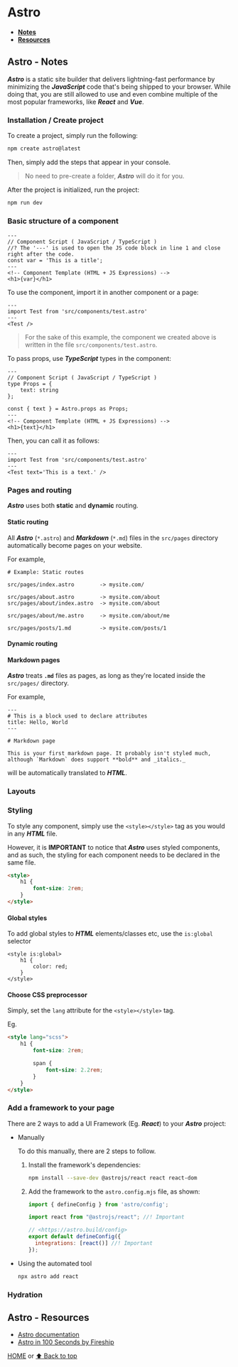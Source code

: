 # Astro

- [**Notes**](#astro---notes)
- [**Resources**](#astro---resources)

## Astro - Notes

***Astro*** is a static site builder that delivers lightning-fast performance by minimizing the ***JavaScript*** code that's being shipped to your browser. While doing that, you are still allowed to use and even combine multiple of the most popular frameworks, like ***React*** and ***Vue***.

### Installation / Create project

To create a project, simply run the following:

```sh
npm create astro@latest
```

Then, simply add the steps that appear in your console.

> No need to pre-create a folder, ***Astro*** will do it for you.

After the project is initialized, run the project:

```sh
npm run dev
```

### Basic structure of a component

```astro
---
// Component Script ( JavaScript / TypeScript )
//? The '---' is used to open the JS code block in line 1 and close right after the code.
const var = 'This is a title';
---
<!-- Component Template (HTML + JS Expressions) -->
<h1>{var}</h1>
```

To use the component, import it in another component or a page:

```astro
---
import Test from 'src/components/test.astro'
---
<Test />
```

> For the sake of this example, the component we created above is written in the file `src/components/test.astro`.

To pass props, use ***TypeScript*** types in the component:

```astro
---
// Component Script ( JavaScript / TypeScript )
type Props = {
    text: string
};

const { text } = Astro.props as Props;
---
<!-- Component Template (HTML + JS Expressions) -->
<h1>{text}</h1>
```

Then, you can call it as follows:

```astro
---
import Test from 'src/components/test.astro'
---
<Test text='This is a text.' />
```

### Pages and routing

***Astro*** uses both **static** and **dynamic** routing.

#### Static routing

All ***Astro*** (`*.astro`) and ***Markdown*** (`*.md`) files in the `src/pages` directory automatically become pages on your website.

For example,

```text
# Example: Static routes

src/pages/index.astro        -> mysite.com/

src/pages/about.astro        -> mysite.com/about
src/pages/about/index.astro  -> mysite.com/about

src/pages/about/me.astro     -> mysite.com/about/me

src/pages/posts/1.md         -> mysite.com/posts/1
```

#### Dynamic routing

<!-- TODO -->

#### Markdown pages

***Astro*** treats **`.md`** files as pages, as long as they're located inside the `src/pages/` directory.

For example,

```astro
---
# This is a block used to declare attributes
title: Hello, World
---

# Markdown page

This is your first markdown page. It probably isn't styled much, although `Markdown` does support **bold** and _italics._
```

will be automatically translated to ***HTML***.

### Layouts

<!-- TODO -->

### Styling

To style any component, simply use the `<style></style>` tag as you would in any ***HTML*** file.

However, it is **IMPORTANT** to notice that ***Astro*** uses styled components, and as such, the styling for each component needs to be declared in the same file.

```html
<style>
    h1 {
        font-size: 2rem;
    }
</style>
```

#### Global styles

To add global styles to ***HTML*** elements/classes etc, use the `is:global` selector

```astro
<style is:global>
    h1 {
        color: red;
    }
</style>
```

#### Choose CSS preprocessor

Simply, set the `lang` attribute for the `<style></style>` tag.

Eg.

```html
<style lang="scss">
    h1 {
        font-size: 2rem;

        span {
            font-size: 2.2rem;
        }
    }
</style>
```

### Add a framework to your page

There are 2 ways to add a UI Framework (Eg. ***React***) to your ***Astro*** project:

- Manually

  To do this manually, there are 2 steps to follow.

  1. Install the framework's dependencies:

     ```sh
     npm install --save-dev @astrojs/react react react-dom
     ```

  2. Add the framework to the `astro.config.mjs` file, as shown:

     ```mjs
     import { defineConfig } from 'astro/config';

     import react from "@astrojs/react"; //! Important

     // <https://astro.build/config>
     export default defineConfig({
       integrations: [react()] //! Important
     });
     ```

- Using the automated tool

  ```sh
  npx astro add react
  ```

### Hydration

<!-- TODO -->

## Astro - Resources

- [Astro documentation](https://docs.astro.build)
- [Astro in 100 Seconds by Fireship](https://youtu.be/dsTXcSeAZq8)

[HOME](https://github.com/Stratis-Dermanoutsos/Full-Stack-Notes#full-stack-notes) or [⬆ Back to top](#astro)
